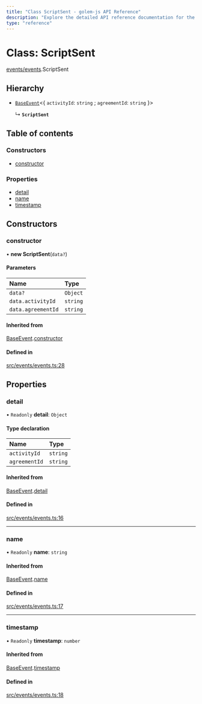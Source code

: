 ```yaml
---
title: "Class ScriptSent - golem-js API Reference"
description: "Explore the detailed API reference documentation for the Class ScriptSent within the golem-js SDK for the Golem Network."
type: "reference"
---
```

# Class: ScriptSent

[events/events](../modules/events_events).ScriptSent

## Hierarchy

- [`BaseEvent`](events_events.BaseEvent)<{ `activityId`: `string` ; `agreementId`: `string`  }\>

  ↳ **`ScriptSent`**

## Table of contents

### Constructors

- [constructor](events_events.ScriptSent#constructor)

### Properties

- [detail](events_events.ScriptSent#detail)
- [name](events_events.ScriptSent#name)
- [timestamp](events_events.ScriptSent#timestamp)

## Constructors

### constructor

• **new ScriptSent**(`data?`)

#### Parameters

| Name | Type |
| :------ | :------ |
| `data?` | `Object` |
| `data.activityId` | `string` |
| `data.agreementId` | `string` |

#### Inherited from

[BaseEvent](events_events.BaseEvent).[constructor](events_events.BaseEvent#constructor)

#### Defined in

[src/events/events.ts:28](https://github.com/golemfactory/golem-js/blob/dd5aeae/src/events/events.ts#L28)

## Properties

### detail

• `Readonly` **detail**: `Object`

#### Type declaration

| Name | Type |
| :------ | :------ |
| `activityId` | `string` |
| `agreementId` | `string` |

#### Inherited from

[BaseEvent](events_events.BaseEvent).[detail](events_events.BaseEvent#detail)

#### Defined in

[src/events/events.ts:16](https://github.com/golemfactory/golem-js/blob/dd5aeae/src/events/events.ts#L16)

___

### name

• `Readonly` **name**: `string`

#### Inherited from

[BaseEvent](events_events.BaseEvent).[name](events_events.BaseEvent#name)

#### Defined in

[src/events/events.ts:17](https://github.com/golemfactory/golem-js/blob/dd5aeae/src/events/events.ts#L17)

___

### timestamp

• `Readonly` **timestamp**: `number`

#### Inherited from

[BaseEvent](events_events.BaseEvent).[timestamp](events_events.BaseEvent#timestamp)

#### Defined in

[src/events/events.ts:18](https://github.com/golemfactory/golem-js/blob/dd5aeae/src/events/events.ts#L18)
